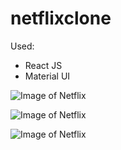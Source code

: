 # netflixclone

  Used:
  - React JS
  - Material UI
    


![Image of Netflix](https://cdn.discordapp.com/attachments/775807504851533826/909224870066405426/ezgif.com-gif-maker.gif)



![Image of Netflix](https://cdn.discordapp.com/attachments/775807504851533826/909223847964864552/NetflixPage1.png)


![Image of Netflix](https://cdn.discordapp.com/attachments/775807504851533826/909223967380893716/NetflixPage2.png)
